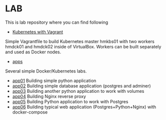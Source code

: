 # LAB

This is lab repository where you can find following


* [Kubernetes with Vagrant](vagrant-k8s/README.md) 

Simple Vagrantfile to build Kubernetes master hmkbs01 with two workers hmdck01 and hmdck02 inside of VirtualBox. Workers can be built separately and used as Docker nodes.

* [apps](apps/README.md) 

Several simple Docker/Kubernetes labs.

 - [app01](apps/app01/README.md) Building simple python application
 - [app02](apps/app02/README.md) Building simple database application (postgres and adminer)
 - [app03](apps/app03/README.md) Building another python application to work with volumes
 - [app04](apps/app04/README.md) Building Nginx reverse proxy
 - [app05](apps/app05/README.md) Building Python application to work with Postgres
 - [app06](apps/app06/README.md) Building typical web application (Postgres+Python+Nginx) with docker-compose
